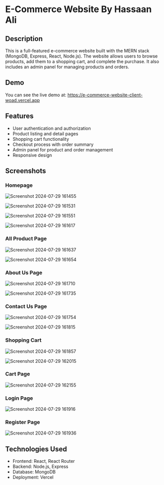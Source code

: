 # E-Commerce Website By Hassaan Ali

## Description
This is a full-featured e-commerce website built with the MERN stack (MongoDB, Express, React, Node.js). The website allows users to browse products, add them to a shopping cart, and complete the purchase. It also includes an admin panel for managing products and orders.

## Demo
You can see the live demo at: https://e-commerce-website-client-woad.vercel.app

## Features
- User authentication and authorization
- Product listing and detail pages
- Shopping cart functionality
- Checkout process with order summary
- Admin panel for product and order management
- Responsive design

## Screenshots

### Homepage

![Screenshot 2024-07-29 161455](https://github.com/user-attachments/assets/14de5a1a-b4c0-4c6e-a8be-d677bbb132d1)

![Screenshot 2024-07-29 161531](https://github.com/user-attachments/assets/31b6871b-bc2b-4f67-b8ea-ed1ba7182352)

![Screenshot 2024-07-29 161551](https://github.com/user-attachments/assets/731bc13d-5d27-4638-b3c8-b8e2eea5dc03)

![Screenshot 2024-07-29 161617](https://github.com/user-attachments/assets/433bdbb8-3ee3-490a-9aba-9da69cbec638)


### All Product Page

![Screenshot 2024-07-29 161637](https://github.com/user-attachments/assets/18cecc81-9508-4bb6-bc0b-d856f3984c45)

![Screenshot 2024-07-29 161654](https://github.com/user-attachments/assets/41a0335b-f43e-4532-bd38-9684a013c0c0)


### About Us Page
![Screenshot 2024-07-29 161710](https://github.com/user-attachments/assets/4d90f3bc-001a-4ff9-878e-f1d93ecc162c)

![Screenshot 2024-07-29 161735](https://github.com/user-attachments/assets/52930f65-0607-4d39-9651-b8d38bde9b02)

### Contact Us Page
![Screenshot 2024-07-29 161754](https://github.com/user-attachments/assets/a3cd5c55-e231-4e11-837f-45ab66e14f93)

![Screenshot 2024-07-29 161815](https://github.com/user-attachments/assets/46b215ac-ece0-4679-83f5-253a06b43a7f)

### Shopping Cart
![Screenshot 2024-07-29 161857](https://github.com/user-attachments/assets/d3717207-dc00-4a2d-b78e-8a2dd2593591)

![Screenshot 2024-07-29 162015](https://github.com/user-attachments/assets/fcd51cd4-7c5c-45c6-a285-d1e5f2cfa00c)

### Cart Page
![Screenshot 2024-07-29 162155](https://github.com/user-attachments/assets/23b82f93-338a-485a-9200-09262b690aa0)

### Login Page
![Screenshot 2024-07-29 161916](https://github.com/user-attachments/assets/6b73a45b-e8fc-4f12-9c1c-c470d9fed7fc)

### Register Page
![Screenshot 2024-07-29 161936](https://github.com/user-attachments/assets/e09686fa-2b5c-4c5c-bff3-436cf5be8d50)

## Technologies Used
- Frontend: React, React Router
- Backend: Node.js, Express
- Database: MongoDB
- Deployment: Vercel







